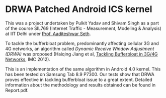 # DRWA Patched Android ICS kernel

This was a project undertaken by Pulkit Yadav and Shivam Singh as a part of the course SIL769 (Internet Traffic - Measurement, Modeling & Analysis) at IIT Delhi under [Prof. Aaditeshwar Seth](http://www.cse.iitd.ernet.in/~aseth).

To tackle the bufferbloat problem, predominantly affecting cellular 3G and 4G networks, an algorithm called *Dynamic Receive Window Adjustment (DRWA)* was proposed (Haiqing Jiang et al, [Tackling Bufferbloat in 3G/4G Networks](http://dl.acm.org/citation.cfm?id=2398810), IMC 2012).

This is an implementation of the same algorithm in Android 4.0 kernel. This has been tested on Samsung Tab 8.9 P7300. Our tests show that DRWA proves effective in tackling bufferbloat issue to a great extent. Detailed information about the methodology and results obtained can be found in Report.pdf.
